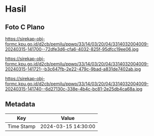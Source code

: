 # Hasil

## Foto C Plano

https://sirekap-obj-formc.kpu.go.id/d2cb/pemilu/ppwp/33/14/03/20/04/3314032004009-20240315-141700--72dfe3d6-cfa6-4032-825f-95dfcc19ee06.jpg

https://sirekap-obj-formc.kpu.go.id/d2cb/pemilu/ppwp/33/14/03/20/04/3314032004009-20240315-141721--b3c647fb-2e22-479c-9bad-a831de7402ab.jpg

https://sirekap-obj-formc.kpu.go.id/d2cb/pemilu/ppwp/33/14/03/20/04/3314032004009-20240315-141740--6d27130c-338e-4b4c-bc81-2e25db4ca68a.jpg


## Metadata

| Key        | Value               |
| ---------- | ------------------- |
| Time Stamp | 2024-03-15 14:30:00 |




